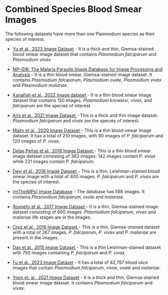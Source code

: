 # Combined Species Blood Smear Images
The following datasets have more than one Plasmodium species as their species of interest.


+ [Yu et al., 2023 Image Dataset](https://itunuisewon.github.io/Malaria_Blood_Smear_Images/All_Datasets/Yu_et_al.,_2023_Dataset.html) - It is a thick and thin, Giemsa-stained blood smear image dataset that contains _Plasmodium falciparum_ and _Plasmodium vivax_.

+ [MP-IDB: The Malaria Parasite Image Database for Image Processing and Analysis](https://itunuisewon.github.io/Malaria_Blood_Smear_Images/All_Datasets/MP-IDB.html)  - It is a thin blood smear, Giemsa-stained image dataset. It contains _Plasmodium falciparum_, _Plasmodium ovale_, _Plasmodium vivax_ and _Plasmodium malariae_.

+ [Kanafiah et al., 2022 Image dataset ](https://itunuisewon.github.io/Malaria_Blood_Smear_Images/All_Datasets/Kanafiah_et_al.,_2022_Dataset.html) - It is a thin blood smear image dataset that contains 150 images. _Plasmodium knowlesi_, _vivax_, and _falciparum_ are the species of interest.

+ [Aris et al., 2021 Image Dataset ](https://itunuisewon.github.io/Malaria_Blood_Smear_Images/All_Datasets/Aris_et_al.,_2021_Dataset.html) - This is a thick and thin image dataset. _Plasmodium falciparum_ and _vivax_ are the species of interest. 

+ [Maity et al., 2020 Image Dataset ](https://itunuisewon.github.io/Malaria_Blood_Smear_Images/All_Datasets/Maity_et_al.,_2020_Dataset.html)  - This is a thin blood smear image dataset. It has a total of 210 images, with 90 images of _P. falciparum_ and 120 images of _P. vivax_.

+ [Delas Peñas et al., 2018 Image Dataset ](https://itunuisewon.github.io/Malaria_Blood_Smear_Images/All_Datasets/Delas_Pe%C3%B1as_et_al.,_2018_Dataset.html)  - This is a thin blood smear image dataset consisting of 363 images. 142 images contain _P. vivax_ while 221 images contain _P. falciparum_.

+ [Devi et al., 2018 Image Dataset ](https://itunuisewon.github.io/Malaria_Blood_Smear_Images/All_Datasets/Devi_et_al.,_2018_Dataset.html) - This is a thin, Leishman-stained blood smear image with a total of 400 images. _P. falciparum_ and _P. vivax_ are the species of interest.

+ [(mThinMPs) Image Database](https://itunuisewon.github.io/Malaria_Blood_Smear_Images/All_Datasets/mThinMPs_Database.html)  - The database has 566 images. It contains _Plasmodium falciparum_, _ovale_ and _malariae_.

+ [Rosnelly et al., 2017 Image Dataset ](https://itunuisewon.github.io/Malaria_Blood_Smear_Images/All_Datasets/Rosnelly_et_al.,_2017_Dataset.html) - It is a thin, Giemsa-stained image dataset consisting of 600 images. _Plasmodium falciparum_, _vivax_ and _malariae_ life stages are in the images.

+ [Cruz et al., 2016 Image Dataset ](https://itunuisewon.github.io/Malaria_Blood_Smear_Images/All_Datasets/Cruz_et_al.,_2016_Dataset.html) - This is a thin, Giemsa-stained dataset with a total of 267 images. _P. falciparum_, _P. vivax_ and _P. malariae_ are present in the images.

+ [Das et al., 2015 Image Dataset ](https://itunuisewon.github.io/Malaria_Blood_Smear_Images/All_Datasets/Das_et_al.,_2015_Dataset.html) - This is a thin Leishman-stained dataset with 750 images containing _P. falciparum_ and _P. vivax_.

+ [Fu et al., 2023 Image Dataset](https://itunuisewon.github.io/Malaria_Blood_Smear_Images/All_Datasets/Fu_et_al.,_2023_Dataset.html) - It has a total of 42,787 blood slice images that contain _Plasmodium falciparum_, _vivax_, _ovale_ and _malariae_.

+ [Yoon et. al., 2021 Image Dataset](https://itunuisewon.github.io/Malaria_Blood_Smear_Images/All_Datasets/Yoon_et_al.,_2021_Dataset.html) - It is a thick and thin, Giemsa-stained blood smear image dataset. It contains _Plasmodium falciparum_ and _vivax_.
